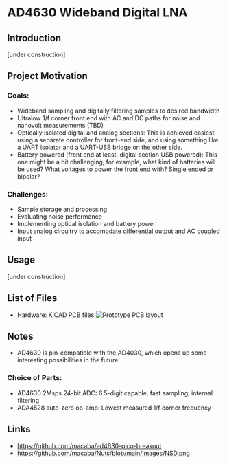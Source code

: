 # AD4630 Wideband Digital LNA
## Introduction
[under construction]
## Project Motivation
### Goals:
- Wideband sampling and digitally filtering samples to desired bandwidth
- Ultralow 1/f corner front end with AC and DC paths for noise and nanovolt measurements (TBD)
- Optically isolated digital and analog sections: This is achieved easiest using a separate controller for front-end side, and using something like a UART isolator and a UART-USB bridge on the other side. 
- Battery powered (front end at least, digital section USB powered): This one might be a bit challenging, for example, what kind of batteries will be used? What voltages to power the front end with? Single ended or bipolar?
### Challenges: 
- Sample storage and processing
- Evaluating noise performance
- Implementing optical isolation and battery power
- Input analog circuitry to accomodate differential output and AC coupled input
## Usage
[under construction]
## List of Files
- Hardware: KiCAD PCB files
![Prototype PCB layout](https://github.com/NNNILabs/AD4630-Wideband-Digital-LNA/blob/main/resources/front.PNG)
## Notes
- AD4630 is pin-compatible with the AD4030, which opens up some interesting possibilities in the future.
### Choice of Parts:
- AD4630 2Msps 24-bit ADC: 6.5-digit capable, fast sampling, internal filtering
- ADA4528 auto-zero op-amp: Lowest measured 1/f corner frequency
## Links
- https://github.com/macaba/ad4630-pico-breakout
- https://github.com/macaba/Nuts/blob/main/images/NSD.png
